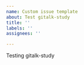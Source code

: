 ```yaml
---
name: Custom issue template
about: Test gitalk-study
title: ''
labels: ''
assignees: ''

---
```


Testing gitalk-study
